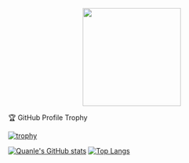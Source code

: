 <div id="header" align="center">
  <img src="https://media.giphy.com/media/L1R1tvI9svkIWwpVYr/giphy.gif" width="200"/>
</div>


🏆 GitHub Profile Trophy

[![trophy](https://github-profile-trophy.vercel.app/?username=lehquan&title=Repositories,Commits&row=2column=2&theme=onedark&no-bg=true&no-frame=true)](https://github.com/lehquan/github-profile-trophy)
<br/>

<!--
[![GitHub Streak](http://github-readme-streak-stats.herokuapp.com?user=lehquan&theme=radical)](https://git.io/streak-stats)
-->

[![Quanle's GitHub stats](https://github-readme-stats.vercel.app/api?username=lehquan&hide=prs&show_icons=true&theme=radical)](https://github.com/lehquan/github-readme-stats)
[![Top Langs](https://github-readme-stats.vercel.app/api/top-langs/?username=lehquan&layout=compact&theme=radical)](https://github.com/lehquan/github-readme-stats)

<!--
**lehquan/lehquan** is a ✨ _special_ ✨ repository because its `README.md` (this file) appears on your GitHub profile.

Here are some ideas to get you started:

- 🔭 I’m currently working on ...
- 🌱 I’m currently learning ...
- 👯 I’m looking to collaborate on ...
- 🤔 I’m looking for help with ...
- 💬 Ask me about ...
- 📫 How to reach me: ...
- 😄 Pronouns: ...
- ⚡ Fun fact: ...
-->
